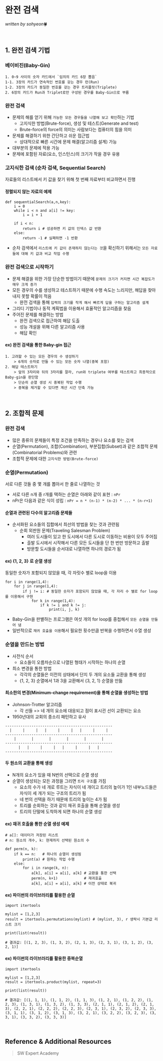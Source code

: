 # 완전 검색
*written by sohyeon*🍀

<br>

## 1. 완전 검색 기법
### 베이비진(Baby-Gin)
```
1. 0~9 사이의 숫자 카드에서 `임의의 카드 6장 뽑음`
1-1. 3장의 카드가 연속적인 번호를 갖는 경우 런(Run)
1-2. 3장의 카드가 동일한 번호를 갖는 경우 트리플릿(Triplete)
2. 6장의 카드가 Run과 Triplet로만 구성된 경우를 Baby-Gin으로 부름
```

### 완전 검색
* 문제의 해를 얻기 위해 `가능한 모든 경우들을 나열해 보고 확인`하는 기법
    - 고지식한 방법(Brute-force), 생성 및 테스트(Generate and test)
    - Brute-force의 force의 의미는 사람보다는 컴퓨터의 힘을 의미
* 문제를 해결하기 위한 간단하고 쉬운 접근법
    - 상대적으로 빠른 시간에 문제 해결(알고리즘 설계) 가능
* 대부분의 문제에 적용 가능
* 문제에 포함된 자료(요소, 인스턴스)의 크기가 작을 경우 유용

### 고지식한 검색 (순차 검색, Sequential Search)
자료들의 리스트에서 키 값을 찾기 위해 첫 번째 자료부터 비교하면서 진행

#### 정렬되지 않는 자료의 예제
```
def sequentialSearch(a,n,key):
    i = 0
    while i < n and a[i] != key:
        i = i + 1

    if i < n: 
        return i # 성공하면 키 값의 인덱스 값 반환
    else: 
        return -1 # 실패하면 -1 반환
```

* 순차 검색에서 `리스트에 키 값이 존재하지 않는다는 것`을 확신하기 위해서는 `모든 자료들에 대해 키 값과 비교 작업 수행`

### 완전 검색으로 시작하기
* 문제 해결을 위한 가장 단순한 방법이기 때문에 `문제의 크기가 커지면 시간 복잡도가 매우 크게 증가`
* 모든 경우의 수를 생성하고 테스트하기 때문에 수행 속도는 느리지만, 해답을 찾아내지 못할 확률이 적음
    - 완전 검색을 통해 `입력의 크기를 작게 해서 빠르게 답을 구하는 알고리즘 설계`
* 그리디 기법이나 동적 계획법을 이용해서 효율적인 알고리즘을 찾음
* 주어진 문제를 해결하는 방법
    - 완전 검색으로 접근하여 해답 도출
    - 성능 개설을 위해 다른 알고리즘 사용
    - 해답 확인

#### ex) 완전 검색을 통한 Baby-gin 접근
```
1. 고려할 수 있는 모든 경우의 수 생성하기
    > 6개의 숫자로 만들 수 있는 모든 숫자 나열(중복 포함)
2. 해답 테스트하기
    > 앞의 3자리와 뒤의 3자리를 잘라, run와 triplete 여부를 테스트하고 최종적으로 Baby-gin을 판단함
    > 단순히 순열 생성 시 중복된 작업 수행
    > 중복을 제거할 수 있다면 계산 시간 단축 가능
```

<br>

## 2. 조합적 문제

### 완전 검색
* 많은 종류의 문제들이 특정 조건을 만족하는 경우나 요소를 찾는 검색
* 순열(Permutation), 조합(Combination), 부분집합(Subset)과 같은 조합적 문제(Combinatorial Problems)와 관련
* 조합적 문제에 대한 `고지식한 방법(Brute-force)`

### 순열(Permutation)
서로 다른 것들 중 몇 개를 뽑아서 한 줄로 나열하는 것  
* 서로 다른 n개 중 r개를 택하는 순열은 아래와 같이 표현 : `nPr`
* nPr은 다음과 같은 식이 성립 : `nPr = n * (n-1) * (n-2) * ... * (n-r+1)`

#### 순열과 관련된 다수의 알고리즘 문제들
* 순서화된 요소들의 집합에서 최선의 방법을 찾는 것과 관련됨
    - 순회 외판원 문제(Traveling Salesman Problem)
        * 여러 도시들이 있고 한 도시에서 다른 도시로 이동하는 비용이 모두 주어짐
        * 출발 도시에서 시작해서 다른 모든 도시들을 단 한 번만 방문하고 출발
        * 방문할 도시들을 순서대로 나열하면 하나의 경로가 됨

#### ex) {1, 2, 3} 로 순열 생성
동일한 숫자가 포함되지 않았을 때, 각 자릿수 별로 loop을 이용
```
for i in range(1,4):
    for j in range(1,4):
        if j != i: # 동일한 숫자가 포함되지 않았을 때, 각 자리 수 별로 for loop를 이용해서 구현
            for k in range(1,4):
                if k != i and k != j:
                    print(i, j, k)
```

* Baby-Gin을 판별하는 프로그램은 여섯 개의 for loop를 중첩해서 `모든 순열을 만들어 냄`
* 일반적으로 `재귀 호출을 이용`해서 필요한 횟수만큼 반복을 수행하면서 수열 생성

### 순열을 만드는 방법
* 사전식 순서
    - 요소들이 오름차순으로 나열된 형태가 시작하는 하나의 순열
* 최소 변경을 통한 방법
    - 각각의 순열들은 이전의 상태에서 단지 두 개의 요소들 교환을 통해 생성
    - {1, 2, 3} 순열에서 1과 3을 교환해서 {3, 2, 1} 순열을 만듦

#### 최소한의 변경(Minimum-change requirement)을 통해 순열을 생성하는 방법
* Johnson-Trotter 알고리즘
    - 각 선들 => 네 개의 요소에 대응되고 점이 표시괸 선이 교환되는 요소
* 1950년대의 교회의 종소리 패턴하고 유사
```
-------------------------------------------------
  |     |     |   |     |     |   |     |     |  
-------------------------------------------------
    |       |       |       |       |       |  
-------------------------------------------------
      |   |     |     |   |     |     |   |     
-------------------------------------------------
```

#### 두 원소의 교환을 통해 생성
* N개의 요소가 있을 때 N번의 선택으로 순열 생성
* 순열이 생성되는 모든 과정을 그리면 `트리 구조`를 가짐
    * 요소의 수가 네 개로 루트는 자식이 네 개이고 트리의 높이가 1인 내부노드들은 자식이 세 개가 되는 구조의 트리가 됨
    * 네 번의 선택을 하기 때문에 트리의 높이는 4가 됨
    * 트리를 순회하는 것과 같이 재귀 호출을 통해 순열을 생성
    * 트리의 단말에 도착하게 되면 하나의 순열 생성

#### ex) 재귀 호출을 통한 순열 생성 예제
```
# a[]: 데이터가 저장된 리스트
# n: 원소의 개수, k: 현재까지 선택된 원소의 수

def perm(n, k):
    if k == n:   # 하나의 순열이 생성됨
        print(a) # 원하는 작업 수행
    else:
        for i in range(k, n):
            a[k], a[i] = a[i], a[k] # 교환을 통한 선택
            perm(n, k+1)            # 재귀호출
            a[k], a[i] = a[i], a[k] # 이전 상태로 복귀
```

#### ex) 파이썬의 라이브러리를 활용한 순열
```
import itertools

mylist = [1,2,3]
result = itertools.permutations(mylist) # (mylist, 3), r 생략시 기본값 리스트 크기

print(list(result))

# 결과값: [(1, 2, 3), (1, 3, 2), (2, 1, 3), (2, 3, 1), (3, 1, 2), (3, 2, 1)]

```

#### ex) 파이썬의 라이브러리를 활용한 중복순열
```
import itertools

mylist = [1,2,3]
result = itertools.product(mylist, repeat=3)

print(list(result))

# 결과값: [(1, 1, 1), (1, 1, 2), (1, 1, 3), (1, 2, 1), (1, 2, 2), (1, 2, 3), (1, 3, 1), (1, 3, 2), (1, 3, 3), (2, 1, 1), (2, 1, 2), (2, 1, 3), (2, 2, 1), (2, 2, 2), (2, 2, 3), (2, 3, 1), (2, 3, 2), (2, 3, 3), (3, 1, 1), (3, 1, 2), (3, 1, 3), (3, 2, 1), (3, 2, 2), (3, 2, 3), (3, 3, 1), (3, 3, 2), (3, 3, 3)]

```

<br>

## Reference & Additional Resources
> SW Expert Academy
